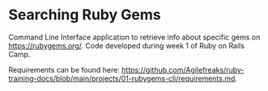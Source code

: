 # Searching Ruby Gems

Command Line Interface application to retrieve info about specific gems on https://rubygems.org/.
Code developed during week 1 of Ruby on Rails Camp.

Requirements can be found here: https://github.com/Agilefreaks/ruby-training-docs/blob/main/projects/01-rubygems-cli/requirements.md.
